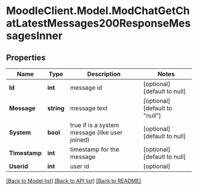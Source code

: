 # MoodleClient.Model.ModChatGetChatLatestMessages200ResponseMessagesInner

## Properties

Name | Type | Description | Notes
------------ | ------------- | ------------- | -------------
**Id** | **int** | message id | [optional] [default to null]
**Message** | **string** | message text | [optional] [default to "null"]
**System** | **bool** | true if is a system message (like user joined) | [optional] [default to null]
**Timestamp** | **int** | timestamp for the message | [optional] [default to null]
**Userid** | **int** | user id | [optional] 

[[Back to Model list]](../README.md#documentation-for-models) [[Back to API list]](../README.md#documentation-for-api-endpoints) [[Back to README]](../README.md)

